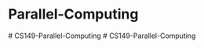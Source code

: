 # Parallel-Computing
#   C S 1 4 9 - P a r a l l e l - C o m p u t i n g  
 #   C S 1 4 9 - P a r a l l e l - C o m p u t i n g  
 